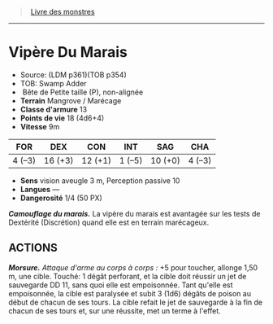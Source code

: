 ﻿> [Livre des monstres](tome_of_beasts.md)

---

# Vipère Du Marais

- Source: (LDM p361)(TOB p354)
- TOB: Swamp Adder
-  Bête de Petite taille (P), non-alignée
- **Terrain** Mangrove / Marécage
- **Classe d'armure** 13
- **Points de vie** 18 (4d6+4)
- **Vitesse** 9m

|FOR|DEX|CON|INT|SAG|CHA|
|---|---|---|---|---|---|
|4 (–3)|16 (+3)|12 (+1)|1 (–5)|10 (+0)|4 (–3)|

- **Sens** vision aveugle 3 m, Perception passive 10
- **Langues** —
- **Dangerosité** 1/4 (50 PX)

**_Camouflage du marais._** La vipère du marais est avantagée sur les tests de Dextérité (Discrétion) quand elle est en terrain marécageux.

## ACTIONS

**_Morsure._** _Attaque d'arme au corps à corps :_ +5 pour toucher, allonge 1,50 m, une cible. Touché: 1 dégât perforant, et la cible doit réussir un jet de sauvegarde DD 11, sans quoi elle est empoisonnée. Tant qu'elle est empoisonnée, la cible est paralysée et subit 3 (1d6) dégâts de poison au début de chacun de ses tours. La cible refait le jet de sauvegarde à la fin de chacun de ses tours et, sur une réussite, met un terme à l'effet.

